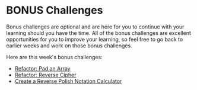 # BONUS Challenges

Bonus challenges are optional and are here for you to continue with your learning should you have the time. All of the bonus challenges are excellent opportunities for you to improve your learning, so feel free to go back to earlier weeks and work on those bonus challenges.

Here are this week's bonus challenges:

- [Refactor: Pad an Array](pad-array-refactor)
- [Refactor: Reverse Cipher](reverse-cipher)
- [Create a Reverse Polish Notation Calculator](reverse-polish-notation)